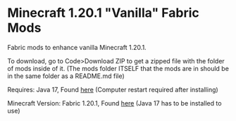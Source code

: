 # Minecraft 1.20.1 "Vanilla" Fabric Mods
Fabric mods to enhance vanilla Minecraft 1.20.1.

To download, go to Code>Download ZIP to get a zipped file with the folder of mods inside of it. (The mods folder ITSELF that the mods are in should be in the same folder as a README.md file)

Requires: Java 17, Found [here](https://download.oracle.com/java/17/archive/jdk-17.0.7_windows-x64_bin.exe) (Computer restart required after installing)

Minecraft Version: Fabric 1.20.1, Found [here](https://fabricmc.net/use/installer/) (Java 17 has to be installed to use)
